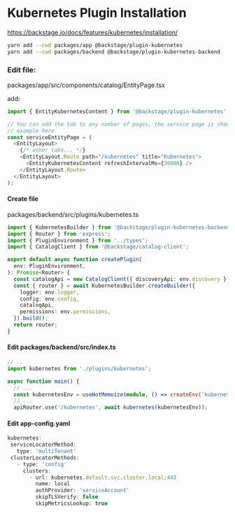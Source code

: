# Kubernetes Plugin Installation
https://backstage.io/docs/features/kubernetes/installation/
```bash
yarn add --cwd packages/app @backstage/plugin-kubernetes
yarn add --cwd packages/backend @backstage/plugin-kubernetes-backend
```

### Edit file:
packages/app/src/components/catalog/EntityPage.tsx

add:
```ts
import { EntityKubernetesContent } from '@backstage/plugin-kubernetes';

// You can add the tab to any number of pages, the service page is shown as an
// example here
const serviceEntityPage = (
  <EntityLayout>
    {/* other tabs... */}
    <EntityLayout.Route path="/kubernetes" title="Kubernetes">
      <EntityKubernetesContent refreshIntervalMs={30000} />
    </EntityLayout.Route>
  </EntityLayout>
);
```

#### Create file
packages/backend/src/plugins/kubernetes.ts
```ts
import { KubernetesBuilder } from '@backstage/plugin-kubernetes-backend';
import { Router } from 'express';
import { PluginEnvironment } from '../types';
import { CatalogClient } from '@backstage/catalog-client';

export default async function createPlugin(
  env: PluginEnvironment,
): Promise<Router> {
  const catalogApi = new CatalogClient({ discoveryApi: env.discovery });
  const { router } = await KubernetesBuilder.createBuilder({
    logger: env.logger,
    config: env.config,
    catalogApi,
    permissions: env.permissions,
  }).build();
  return router;
}
```


#### Edit packages/backend/src/index.ts
```ts
// ..
import kubernetes from './plugins/kubernetes';

async function main() {
  // ...
  const kubernetesEnv = useHotMemoize(module, () => createEnv('kubernetes'));
  // ...
  apiRouter.use('/kubernetes', await kubernetes(kubernetesEnv));
```


#### Edit app-config.yaml
```ts
kubernetes:
 serviceLocatorMethod:
   type: 'multiTenant'
 clusterLocatorMethods:
   - type: 'config'
     clusters:
       - url: kubernetes.default.svc.cluster.local:443
         name: local
         authProvider: 'serviceAccount'
         skipTLSVerify: false
         skipMetricsLookup: true
```